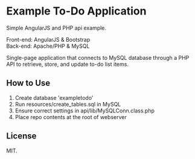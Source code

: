 # Example To-Do Application

Simple AngularJS and PHP api example.

Front-end: AngularJS & Bootstrap<br>
Back-end: Apache/PHP & MySQL

Single-page application that connects to MySQL database through a PHP API to retrieve, store, and update to-do list items.

## How to Use

1. Create database 'exampletodo'
2. Run resources/create_tables.sql in MySQL
3. Ensure correct settings in api/lib/MySQLConn.class.php
4. Place repo contents at the root of webserver

## License

MIT.

